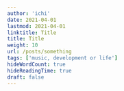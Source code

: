 ```yaml
---
author: 'ichi'
date: 2021-04-01
lastmod: 2021-04-01
linktitle: Title
title: Title
weight: 10
url: /posts/something
tags: ['music, development or life']
hideWordCount: true
hideReadingTime: true
draft: false
---
```

